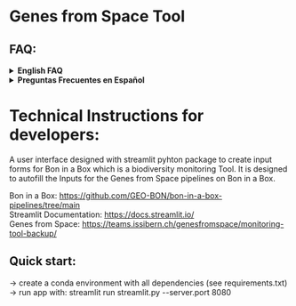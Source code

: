 # Genes from Space Tool

## FAQ:

<details closed>
<summary> <b>English FAQ</b> </summary>
<br>
  
### About genetic diversity (e.g. for non geneticists)


<details closed>
<summary>What is genetic diversity?</summary>
<br>
  
Genetic diversity is variation at the DNA level, the DNA sequence, which, together with the environment where an organism lives, determines its individual phenotype (appearance, traits, etc.) and its survival. There is variation within populations and among populations. More genetic diversity can increase a population or species’ chances of survival in a changing environment.
</details>

<details closed>
<summary>How do you study genetic diversity?</summary>
<br>
  
For more than 40 years scientists have used molecular genetic techniques that can assess variation at the DNA level. There are many techniques that study either the whole genome (all DNA of an individual) or selected parts of it. One needs to collect tissue from many individuals over the study region to get good knowledge of where genetically distinct populations are and how much variation occurs within populations as well as between populations. DNA is extracted from the tissue and then analyzed to quantify genetic variation. These molecular lab procedures are not available for all species because they can still be expensive and require accessing the organisms’ tissues, for many organisms in a species.
</details>

<details closed>
<summary>How can you study genetic diversity from space?</summary>
<br>
  
We cannot assess DNA variation from space, but it is possible to measure some of the processes that affect the maintenance of genetic diversity and, in some cases, observe parts of the phenotype. Very small populations will lose genetic diversity faster. Also, loss of populations results in a loss of genetic diversity. From space, we can estimate the size of particular habitats, and with knowledge on the density of individuals of species in such habitats, you can roughly estimate the size of populations. Also, we can measure the loss of populations as lost habitat (e.g., conversion of habitat to non-habitat). Finally, for some organisms like large dominant trees, we can directly observe some of their traits and how variable those are. (Trait or phenotype information is not yet used in the “Genes from Space” tool, but we aim to use it in the future.) For more information, please see our preprint [here](https://ecoevorxiv.org/repository/view/7274/).
</details>

<details closed>
<summary>What is the point of indicators/ why do we have indicators?</summary>
<br>
  
Indicators are needed to measure trends over time, for reporting and then directing action or decision-making. For genetic diversity, there are several metrics that measure genetic diversity within and between populations that we need to follow to see if we maintain genetic diversity or not. You can read more about the genetic indicators “Proportion of populations with Ne > 500” and “Populations maintained” [here](https://ccgenetics.github.io/guidelines-genetic-diversity-indicators/).
</details>

<details closed>
<summary>What is a population/ how are populations genetically defined?</summary>
<br>
  
A population is a group of organisms of a species that can interact with and mate with each other and which are separated in some way from other groups. This is important for genetic diversity because populations can evolve adaptations to their local environment over time. For more information on defining populations, please see this guidance material [here](https://ccgenetics.github.io/guidelines-genetic-diversity-indicators/docs/3_Howto_guides_examples/Howto_define_populations.html).
</details>

<details closed>
<summary>When do countries need to report on indicators under the CBD GBF?</summary>
<br>
  
The deadline for submitting the seventh national report is 28 February 2026, and the eighth national report is 30 June 2029 (see CBD website [here](https://www.cbd.int/reports)).
</details>

<details closed>
<summary>How many species do countries need to report on?</summary>
<br>

There is not a mandatory minimum, but scientists recommend reporting indicators for at least 100 species for the seventh national report, and more over time as capacity increases.
</details>

<details closed>
<summary>What species do countries need to report on?</summary>
<br>
  
All types of species (birds, mammals, plants, etc.), ideally in all types of environments. For more information on this, check [here](https://ccgenetics.github.io/guidelines-genetic-diversity-indicators/docs/4_Species_list/Species_list.html).
</details>

<details closed>
<summary>Which indicators for genetic diversity exist?</summary>
<br>
  
Two established indicators for genetic diversity under the CBD framework are the focus of the Genes from Space tool. These are the “Proportion of populations within species with an Ne > 500,” which is especially important (a headline indicator), and “Proportion of populations maintained within species.” They can be measured with DNA data but also with proxies in case DNA data is not available. A proxy for Ne is Nc, or in the case of this tool, habitat area combined with density estimates.

There are also indicators that can be measured with DNA-based techniques. DNA-based indicators are based on Essential Biodiversity Variables for genetic diversity ([EBVs](https://onlinelibrary.wiley.com/doi/10.1111/brv.12852)), such as genetic diversity, inbreeding levels, effective size, and genetic differentiation. Examples of such work include [fish](https://onlinelibrary.wiley.com/doi/full/10.1111/mec.16710) and [moose](https://www.nature.com/articles/s42003-023-05385-x).
</details>

<details closed>
<summary>What is Ne?</summary>
<br>
  
Ne is an abbreviation for the genetically effective population size. It is a standard metric in population genetics that quantifies the size of a demographically ideal population with the same rate of genetic diversity loss as the real population. It is important because it relates to the adaptive capacity and long-term viability of a population. It can be estimated with DNA-based methods or from demographic data (birth- and death rates, reproductive rates, etc). An Ne > 500 is recommended as a minimum limit for a population to maintain adaptive capacity. Ne is useful because it is a metric we can apply to all species. You can learn more about what are Ne and Nc and how they are estimated from different data sources [here](https://ccgenetics.github.io/guidelines-genetic-diversity-indicators/docs/3_Howto_guides_examples/Populations_sizes.html).
</details>

<details closed>
<summary>What is Nc?</summary>
<br>
  
Nc is the census size, or the number of sexually mature individuals in a population.
</details>

<details closed>
<summary>Where can I read more about genetic diversity indicators?</summary>
<br>
  
Two major resources for learning more about the genetic indicators are:

- Background: *[Too simple, too complex, or just right? Advantages, challenges, and guidance for indicators of genetic diversity](https://academic.oup.com/bioscience/article/74/4/269/7625302)*
- Actually calculating genetic indicators using existing data on species: *[Guideline materials and documentation for the Genetic Diversity Indicators of the monitoring framework for the Kunming-Montreal Global Biodiversity Framework](https://ccgenetics.github.io/guidelines-genetic-diversity-indicators/)* 
  
</details>

---

### About the tool

<details closed>
<summary>Where can I find the tool? Is there a manual for users?</summary>
<br>
  
The tool can be found here: [https://www.gfstool.com/]. This is a version for testing: Please note the disclaimers and other information on the tool website.  
There is no manual yet, but an introduction is provided [here](https://teams.issibern.ch/genesfromspace/monitoring-tool-pilot/), and the tool website will walk you step-by-step through the use of the tool and the assumptions the current version is based on.

</details>

<details closed>
<summary>Is it free to use? Can I use this now for other purposes? Is it copyrighted?</summary>
<br>
The tool is under development and its use for commercial purposes is prohibited. Participation in the workshop also means that you agree to not use the tool for your own scientific purposes until the results from the Genes from Space workshop are published (at least as a preprint). Please keep in mind that workshop participants are also invited to contribute as co-authors to this initial publication.

</details>

<details closed>
<summary>Can I use the tool for calculating indicators for reporting to the CBD?</summary>
<br>
No, not yet, because it is still under development. The tool has not been sufficiently tested or validated. However, we are in the process of improving this tool and getting it ready for future practical use, including for the CBD.

</details>

<details closed>
<summary>Where can I get help to use the tool if running into problems?</summary>
<br>
  
Contact information for the ISSI Genes from Space team can be found [here](https://teams.issibern.ch/genesfromspace/team-member/).

</details>

<details closed>
<summary>Can the tool be used for all species? Which species should the tool NOT be used for?</summary>
<br>
The tool will run for any species, but it might not be appropriate for all species. We have not yet defined which species the tool will work best for, but we are aware of the following limitations given the current implementation:  
- Species with inaccurate entries in GBIF will not be accurately represented in this tool if you rely on GBIF entries. This does not apply if you provide your own coordinates.  
- We do not currently implement definitions for aquatic habitats and are working on implementing this. However currently, the tool is limited to use for terrestrial species.  
- Accuracy of the results currently depend on realistic estimates of population density to retrieve an Nc accurate to at least the correct order of magnitude.

</details>

<details closed>
<summary>Has the tool been validated for genetic diversity measured with DNA methods?</summary>
<br>
Not yet, but we plan to do so in near future.

</details>

<details closed>
<summary>How do I refer to the tool if I use it?</summary>
<br>
  
Please wait until we have provided the initial publication of the tool, at least in preprint form [here](https://ecoevorxiv.org/repository/view/7274/). At that time the tool will be opened for use given that the terms of use and limitations are respected, and the (preprinted) publication should then be cited.

</details>

<details closed>
<summary>How do I pick the density and population buffer sizes?</summary>
<br>
The density should be an estimate of the number of sexually mature (capable of reproducing) individuals (Nc, census size) per square kilometer, in normal habitat.  
The population buffer size should be determined based on knowledge of the typical dispersal distance of the species. For species with larger dispersal distances, including the exchange of gametes (e.g. pollen, sperm), the buffer should be larger. The best reference will be literature documenting the mating and dispersal behavior of the species or, if available, documenting genetic differentiation for a set of representative study populations.

</details>

---

### Technical questions about running the tool

<details closed>
<summary>GBIF does not recognize my species name</summary>
<br>
  
- If you provide your own data, this does not matter, only if you need GBIF data.  
- Check the use of capital letters (usually Genus species).  
- Check spelling.

</details>

<details closed>
<summary>I can not import my .csv coordinate file.</summary>
<br>
  
The monitoring tool requires a .tsv file (tab separated).  
Quick fix: Export a .txt file and change the ending to .tsv.

</details>

<details closed>
<summary>My excel uses commas to export and not periods.</summary>
<br>
  
This happens if your Excel is set to use commas for the decimal separator.  
Either change the above settings or save as a .txt file, search and replace commas with periods.

</details>

<details closed>
<summary>How do I draw the bounding box?</summary>
<br>
  
Click on the square on the left and then drag to select the region of interest on the map.

</details>

<details closed>
<summary>My buffer/observation distance values are rather small and in [m] not [km].</summary>
<br>
  
If your observation distance is smaller than 1 km, please enter 1 km into the tool. Buffers smaller than 1 km are a functionality that we will consider adding in the future.

</details>

<details closed>
<summary>Should I use Landcover or Forest cover?</summary>
<br>
  
- Landcover gives you more options and a longer timeline: 23 classes, 300m, 1992-2021, select relevant class.  
- Forest cover provides better resolution, but only for species dependent on forest ecosystems: forests, 20m, 2000-2023.  
Forest cover is much slower: Use a smaller polygon (max. 40’000 km2, size of Switzerland).

</details>

<details closed>
<summary>I get the Error: 
<code>Script "data > GBIF Observations < 100 000": ℹ In argument: `dplyr::all_of(c(lon, lat))`.
Caused by error in `dplyr::all_of()`:
! Can't subset elements that don't exist.
✖ Elements `decimal_longitude` and `decimal_latitude` don't exist.</code>
  
What do I do?</summary>
<br>
No GBIF data found for you selected region/country. Select a larger/different polygon, earlier baseline year or a different species of interest.

</details>

---

### About the Project

<details closed>
<summary>Where can I find more information about the project and its background?</summary>
<br>
  
You can read about the project ISSI Genes from Space [here](https://teams.issibern.ch/genesfromspace/).
</details>

<details closed>
<summary>Can I join the project or contribute in some way?</summary>
<br>
  
Please contact the team leaders, whose webpages are linked [here](https://teams.issibern.ch/genesfromspace/team-member/).

</details>

<details closed>
<summary>What is the next step of the project?</summary>
<br>
  
- Making technical improvements to the tool.  
- Publishing a first demonstration of the tool.  
- Validating the tool outputs in comparison to DNA-based indicator calculations to make it useful for research, reporting, and conservation.  
- Adding capacities to the tool to include population boundaries based on genetic data and make use of more nuanced habitat and phenotype information available from Earth observation.

</details>

<details closed>
<summary>What are you going to do with the results that we collect?</summary>
<br>
  
Use these for the first demonstration publication, to which you are invited to contribute as a co-author.

</details>

<details closed>
<summary>Are there publications from the project?</summary>
<br>
  
There is a publication about the concept and workflows [here](https://doi.org/10.32942/X2RS58).

</details>
</details>
<details closed>
<summary> <b>Preguntas Frecuentes en Español</b> </summary>

  
</details>

# Technical Instructions for developers:
A user interface designed with streamlit pyhton package to create input forms for Bon in a Box which is a biodiversity monitoring Tool. It is designed to autofill the Inputs for the Genes from Space pipelines on Bon in a Box. 

Bon in a Box: https://github.com/GEO-BON/bon-in-a-box-pipelines/tree/main  <br /> 
Streamlit Documentation: https://docs.streamlit.io/  <br /> 
Genes from Space: https://teams.issibern.ch/genesfromspace/monitoring-tool-backup/  <br /> 

## Quick start:
-> create a conda environment with all dependencies (see requirements.txt)
-> run app with: streamlit run streamlit.py --server.port 8080
